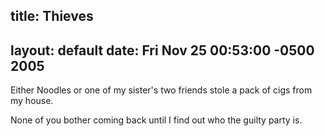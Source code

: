 title: Thieves
---
layout: default
date: Fri Nov 25 00:53:00 -0500 2005
---

Either Noodles or one of my sister's two friends stole a pack of cigs from my
house.

None of you bother coming back until I find out who the guilty party is.
